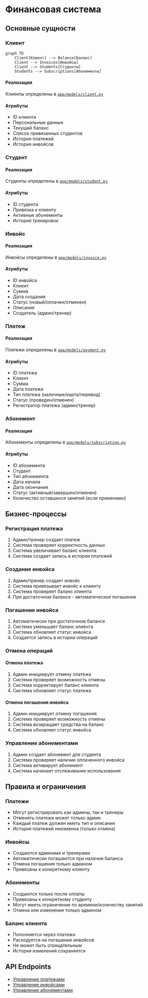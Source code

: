 # Финансовая система

## Основные сущности

### Клиент
```mermaid
graph TD
    Client[Клиент] --> Balance[Баланс]
    Client --> Invoices[Инвойсы]
    Client --> Students[Студенты]
    Students --> Subscriptions[Абонементы]
```

#### Реализация
Клиенты определены в [`app/models/client.py`](../../app/models/client.py)

#### Атрибуты
- ID клиента
- Персональные данные
- Текущий баланс
- Список привязанных студентов
- История платежей
- История инвойсов

### Студент
#### Реализация
Студенты определены в [`app/models/student.py`](../../app/models/student.py)

#### Атрибуты
- ID студента
- Привязка к клиенту
- Активные абонементы
- История тренировок

### Инвойс
#### Реализация
Инвойсы определены в [`app/models/invoice.py`](../../app/models/invoice.py)

#### Атрибуты
- ID инвойса
- Клиент
- Сумма
- Дата создания
- Статус (новый/оплачен/отменен)
- Описание
- Создатель (админ/тренер)

### Платеж
#### Реализация
Платежи определены в [`app/models/payment.py`](../../app/models/payment.py)

#### Атрибуты
- ID платежа
- Клиент
- Сумма
- Дата платежа
- Тип платежа (наличные/карта/перевод)
- Статус (проведен/отменен)
- Регистратор платежа (админ/тренер)

### Абонемент
#### Реализация
Абонементы определены в [`app/models/subscription.py`](../../app/models/subscription.py)

#### Атрибуты
- ID абонемента
- Студент
- Тип абонемента
- Дата начала
- Дата окончания
- Статус (активный/завершен/отменен)
- Количество оставшихся занятий (если применимо)

## Бизнес-процессы

### Регистрация платежа
1. Админ/тренер создает платеж
2. Система проверяет корректность данных
3. Система увеличивает баланс клиента
4. Система создает запись в истории платежей

### Создание инвойса
1. Админ/тренер создает инвойс
2. Система привязывает инвойс к клиенту
3. Система проверяет баланс клиента
4. При достаточном балансе - автоматическое погашение

### Погашение инвойса
1. Автоматически при достаточном балансе
2. Система уменьшает баланс клиента
3. Система обновляет статус инвойса
4. Создается запись в истории операций

### Отмена операций
#### Отмена платежа
1. Админ инициирует отмену платежа
2. Система проверяет возможность отмены
3. Система корректирует баланс клиента
4. Система обновляет статус платежа

#### Отмена погашения инвойса
1. Админ инициирует отмену погашения
2. Система проверяет возможность отмены
3. Система возвращает средства на баланс
4. Система обновляет статус инвойса

### Управление абонементами
1. Админ создает абонемент для студента
2. Система проверяет наличие оплаченного инвойса
3. Система активирует абонемент
4. Система начинает отслеживание использования

## Правила и ограничения

### Платежи
- Могут регистрировать как админы, так и тренеры
- Отменять платежи может только админ
- Каждый платеж должен иметь тип и описание
- История платежей неизменна (только отмена)

### Инвойсы
- Создаются админами и тренерами
- Автоматически погашаются при наличии баланса
- Отмена погашения только админом
- Привязаны к конкретному клиенту

### Абонементы
- Создаются только после оплаты
- Привязаны к конкретному студенту
- Могут иметь ограничение по времени/количеству занятий
- Отмена или изменение только админом

### Баланс клиента
- Пополняется через платежи
- Расходуется на погашение инвойсов
- Не может быть отрицательным
- История изменений сохраняется

## API Endpoints
- [Управление платежами](../../technical/api/payments.md)
- [Управление инвойсами](../../technical/api/invoices.md)
- [Управление абонементами](../../technical/api/subscriptions.md) 